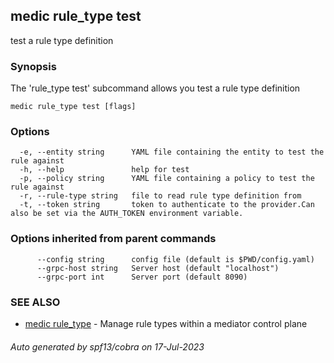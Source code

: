 ## medic rule_type test

test a rule type definition

### Synopsis

The 'rule_type test' subcommand allows you test a rule type definition

```
medic rule_type test [flags]
```

### Options

```
  -e, --entity string      YAML file containing the entity to test the rule against
  -h, --help               help for test
  -p, --policy string      YAML file containing a policy to test the rule against
  -r, --rule-type string   file to read rule type definition from
  -t, --token string       token to authenticate to the provider.Can also be set via the AUTH_TOKEN environment variable.
```

### Options inherited from parent commands

```
      --config string      config file (default is $PWD/config.yaml)
      --grpc-host string   Server host (default "localhost")
      --grpc-port int      Server port (default 8090)
```

### SEE ALSO

* [medic rule_type](medic_rule_type.md)	 - Manage rule types within a mediator control plane

###### Auto generated by spf13/cobra on 17-Jul-2023
